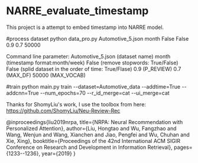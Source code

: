 # NARRE_evaluate_timestamp
This project is a attempt to embed timestamp into NARRE model.

#process dataset 
python data_pro.py Automotive_5.json month False False 0.9 0.7 50000

Command line parameter:
Automotive_5.json (dataset name)
month (timestamp format:month/week)
False (remove stopwords: True/False)
False (splid dataset in the order of time: True/Flase)
0.9 (P_REVIEW)
0.7 (MAX_DF)
50000 (MAX_VOCAB)

#train 
python main.py train --dataset=Automotive_data --addtime=True --addcnn=True --num_epochs=70 --r_id_merge=cat --ui_merge=cat

Thanks for ShomyLiu's work, I use the toolbox from here:
  https://github.com/ShomyLiu/Neu-Review-Rec

@inproceedings{liu2019nrpa,
  title={NRPA: Neural Recommendation with Personalized Attention},
  author={Liu, Hongtao and Wu, Fangzhao and Wang, Wenjun and Wang, Xianchen and Jiao, Pengfei and Wu, Chuhan and Xie, Xing},
  booktitle={Proceedings of the 42nd International ACM SIGIR Conference on Research and Development in Information Retrieval},
  pages={1233--1236},
  year={2019}
}
